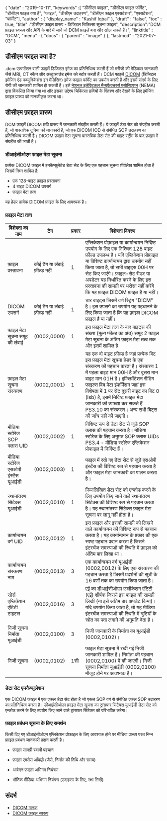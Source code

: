 {
  "date" : "2019-10-11",
  "keywords" :[ "डीसीएम फाइल", "डीसीएम फाइल फॉर्मेट", "डीसीएम फाइल क्या है", "फाइल", "डीसीएम उदाहरण", "डीसीएम फाइल एक्सटेंशन", "एक्सटेंशन", "फॉर्मेट"],
  "author" : {
    "display_name" : "Kashif Iqbal"
},
  "draft" : "false",
  "toc" : true,
  "title" :"डीसीएम फ़ाइल प्रारूप - डिजिटल चिकित्सा सूचना फ़ाइल",
  "description":"DCM फ़ाइल स्वरूप और API के बारे में जानें जो DCM फ़ाइलें बना और खोल सकते हैं।",
  "linktitle" : "DCM",
  "menu" : {
    "docs" : {
      "parent" : "image"
}
},
  "lastmod" : "2021-07-03"
}

## डीसीएम फाइल क्या है?

.dcm एक्सटेंशन वाली फाइलें डिजिटल इमेज का प्रतिनिधित्व करती हैं जो मरीजों की मेडिकल जानकारी जैसे MRI, CT स्कैन और अल्ट्रासाउंड इमेज को स्टोर करती हैं। DCM फाइलें [DICOM](/hi/image/dicom) (डिजिटल इमेजिंग एंड कम्युनिकेशंस इन मेडिसिन) इमेज फाइल फॉर्मेट का उपयोग करती हैं और इसमें संदर्भ के लिए रोगी की जानकारी शामिल हो सकती है। इसे [नेशनल इलेक्ट्रिकल मैन्युफैक्चरर्स एसोसिएशन](https://en.wikipedia.org/wiki/National_Electrical_Manufacturers_Association) (NEMA) द्वारा विकसित किया गया था और इसका उद्देश्य चिकित्सा छवियों के वितरण और देखने के लिए इमेजिंग फ़ाइल प्रारूप को मानकीकृत करना था।

## डीसीएम फ़ाइल प्रारूप

DCM फ़ाइलें DICOM छवि प्रारूप में जानकारी संग्रहीत करती हैं। ये फ़ाइलें डेटा सेट को संग्रहीत करती हैं, जो वास्तविक दुनिया की जानकारी है, जो एक DICOM IOD से संबंधित SOP उदाहरण का प्रतिनिधित्व करती है। DICOM फ़ाइल मेटा सूचना वास्तविक डेटा सेट की बाइट स्ट्रीम के बाद फ़ाइल में संग्रहीत की जाती है।

### डीआईसीओएम फाइल मेटा सूचना ##

प्रत्येक DICOM फ़ाइल में इनकैप्सुलेटेड डेटा सेट के लिए एक पहचान सूचना शीर्षलेख शामिल होता है जिसमें निम्न शामिल हैं:
* एक 128-बाइट फ़ाइल प्रस्तावना
* 4 बाइट DICOM उपसर्ग
* फ़ाइल मेटा तत्व

यह हेडर प्रत्येक DICOM फ़ाइल के लिए आवश्यक है।

### फ़ाइल मेटा तत्व ###
|विशेषता का नाम|टैग|प्रकार| विशेषता विवरण
---|---|---|---|
|फ़ाइल प्रस्तावना|कोई टैग या लंबाई फ़ील्ड नहीं|1|एप्लिकेशन प्रोफ़ाइल या कार्यान्वयन निर्दिष्ट उपयोग के लिए एक निश्चित 128 बाइट फ़ील्ड उपलब्ध है। यदि एप्लिकेशन प्रोफ़ाइल या विशिष्ट कार्यान्वयन द्वारा उपयोग नहीं किया जाता है, तो सभी बाइट्स 00H पर सेट किए जाएंगे। फ़ाइल-सेट रीडर या अपडेटर यह निर्धारित करने के लिए इस प्रस्तावना की सामग्री पर भरोसा नहीं करेंगे कि यह फ़ाइल DICOM फ़ाइल है या नहीं।
|DICOM उपसर्ग|कोई टैग या लंबाई फ़ील्ड नहीं|1|चार बाइट्स जिसमें वर्ण स्ट्रिंग "DICM" है। इस उपसर्ग का उपयोग यह पहचानने के लिए किया जाता है कि यह फ़ाइल DICOM फ़ाइल है या नहीं।
|फ़ाइल मेटा सूचना समूह की लंबाई|(0002,0000)|1|इस फ़ाइल मेटा तत्व के बाद बाइट्स की संख्या (मूल्य फ़ील्ड का अंत) समूह 2 फ़ाइल मेटा सूचना के अंतिम फ़ाइल मेटा तत्व तक और इसमें शामिल है
|फ़ाइल मेटा सूचना संस्करण|(0002,0001)|1|यह एक दो बाइट फ़ील्ड है जहां प्रत्येक बिट इस फ़ाइल मेटा सूचना हेडर के एक संस्करण की पहचान करता है। संस्करण 1 में पहला बाइट मान 00H है और दूसरा मान बाइट मान 01H है। इम्प्लिमेंटेशन रीडिंग फाइल्स विद मेटा इंफॉर्मेशन जहां इस विशेषता में 1 पर सेट दूसरी बाइट का बिट 0 (lsb) है, इसमें निर्दिष्ट फ़ाइल मेटा जानकारी की व्याख्या कर सकते हैं PS3.10 का संस्करण। अन्य सभी बिट्स की जाँच नहीं की जाएगी।
|मीडिया स्टोरेज SOP क्लास UID|(0002,0002)|1|विशिष्ट रूप से डेटा सेट से जुड़े SOP क्लास की पहचान करता है। मीडिया स्टोरेज के लिए अनुमत SOP क्लास UIDs PS3.4 - मीडिया स्टोरेज एप्लिकेशन प्रोफाइल में निर्दिष्ट हैं।
|मीडिया स्टोरेज एसओपी इंस्टेंस यूआईडी|(0002,0003)|1|फाइल में रखे गए डेटा सेट से जुड़े एसओपी इंस्टेंस की विशिष्ट रूप से पहचान करता है और फाइल मेटा जानकारी का पालन करता है।
|स्थानांतरण सिंटेक्स यूआईडी|(0002,0010)|1|निम्नलिखित डेटा सेट को एन्कोड करने के लिए उपयोग किए जाने वाले स्थानांतरण सिंटेक्स की विशिष्ट रूप से पहचान करता है। यह स्थानांतरण सिंटैक्स फ़ाइल मेटा सूचना पर लागू नहीं होता है।
|कार्यान्वयन वर्ग UID|(0002,0012)|1|इस फ़ाइल और इसकी सामग्री को लिखने वाले कार्यान्वयन की विशिष्ट रूप से पहचान करता है। यह कार्यान्वयन के प्रकार की एक स्पष्ट पहचान प्रदान करता है जिसने इंटरचेंज समस्याओं की स्थिति में फ़ाइल को अंतिम बार लिखा था।
|कार्यान्वयन संस्करण नाम|(0002,0013)|3|एक कार्यान्वयन वर्ग यूआईडी (0002,0012) के लिए एक संस्करण की पहचान करता है जिसमें प्रदर्शनों की सूची के 16 वर्णों तक का उपयोग किया जाता है।
|सोर्स एप्लिकेशन एंटिटी टाइटल|(0002,0016)|3|एई का डीआईसीओएम एप्लीकेशन एंटिटी (एई) शीर्षक जिसने इस फाइल की सामग्री लिखी (या इसे अंतिम बार अपडेट किया)। यदि उपयोग किया जाता है, तो यह मीडिया इंटरचेंज समस्याओं की स्थिति में त्रुटियों के स्रोत का पता लगाने की अनुमति देता है।
|निजी सूचना निर्माता यूआईडी|(0002,0100)|3|निजी जानकारी के निर्माता का यूआईडी (0002,0102)।
|निजी सूचना|(0002,0102)|1सी|फाइल मेटा सूचना में रखी गई निजी जानकारी शामिल है। निर्माता की पहचान (0002,0100) में की जाएगी। निजी सूचना निर्माता यूआईडी (0002,0100) मौजूद होने पर आवश्यक है।

### डेटा सेट एनकैप्सुलेशन ###

एक DICOM फ़ाइल में एक एकल डेटा सेट होता है जो एकल SOP वर्ग से संबंधित एकल SOP उदाहरण का प्रतिनिधित्व करता है। डीआईसीओएम फ़ाइल मेटा सूचना का ट्रांसफर सिंटैक्स यूआईडी डेटा सेट को एन्कोड करने के लिए उपयोग किए जाने वाले ट्रांसफर सिंटेक्स को परिभाषित करेगा।

### फ़ाइल प्रबंधन सूचना के लिए समर्थन ###

किसी दिए गए डीआईसीओएम एप्लिकेशन प्रोफाइल के लिए आवश्यक होने पर मीडिया प्रारूप परत निम्न फ़ाइल प्रबंधन जानकारी प्रदान करती है।

* फ़ाइल सामग्री स्वामी पहचान

* फ़ाइल एक्सेस आँकड़े (जैसे, निर्माण की तिथि और समय)

* आवेदन फ़ाइल अभिगम नियंत्रण

* भौतिक मीडिया अभिगम नियंत्रण (उदाहरण के लिए, रक्षा लिखें)

## संदर्भ ##
* [DICOM मानक](https://www.dicomstandard.org/current/)
* [DICOM फ़ाइल स्वरूप](https://dicom.nema.org/dicom/2013/output/chtml/part10/chapter_7.html)

